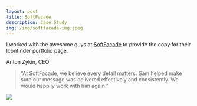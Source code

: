 ```yaml
---
layout: post
title: SoftFacade
description: Case Study
img: /img/softfacade-img.jpeg
---
```


I worked with the awesome guys at [SoftFacade](https://sfcd.com) to provide the copy for their Iconfinder portfolio page.

Anton Zykin, CEO:

>“At SoftFacade, we believe every detail matters. Sam helped make sure our message was delivered effectively and consistently. We would happily work with him again.”

<img src="/img/Iconfinder-Logo-Redesign-Case-Study-–-SoftFacade.jpg">
 